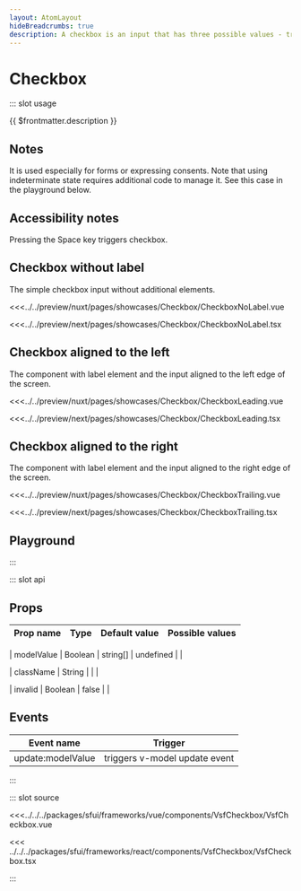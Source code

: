 ```yaml
---
layout: AtomLayout
hideBreadcrumbs: true
description: A checkbox is an input that has three possible values - true, false, or indeterminate. When an indeterminate value is not used, these are effectively boolean checkboxes.
---
```

# Checkbox

::: slot usage

{{ $frontmatter.description }}

## Notes

It is used especially for forms or expressing consents.
Note that using indeterminate state requires additional code to manage it. See this case in the playground below.

## Accessibility notes

Pressing the Space key triggers checkbox.

## Checkbox without label

The simple checkbox input without additional elements. 

<Showcase showcase-name="Checkbox/CheckboxNoLabel">

<!-- vue -->
<<<../../preview/nuxt/pages/showcases/Checkbox/CheckboxNoLabel.vue
<!-- end vue -->
<!-- react -->
<<<../../preview/next/pages/showcases/Checkbox/CheckboxNoLabel.tsx
<!-- end react -->
</Showcase>

## Checkbox aligned to the left

The component with label element and the input aligned to the left edge of the screen. 

<Showcase showcase-name="Checkbox/CheckboxLeading">

<!-- vue -->
<<<../../preview/nuxt/pages/showcases/Checkbox/CheckboxLeading.vue
<!-- end vue -->
<!-- react -->
<<<../../preview/next/pages/showcases/Checkbox/CheckboxLeading.tsx
<!-- end react -->
</Showcase>

## Checkbox aligned to the right

The component with label element and the input aligned to the right edge of the screen. 

<Showcase showcase-name="Checkbox/CheckboxTrailing">

<!-- vue -->
<<<../../preview/nuxt/pages/showcases/Checkbox/CheckboxTrailing.vue
<!-- end vue -->
<!-- react -->
<<<../../preview/next/pages/showcases/Checkbox/CheckboxTrailing.tsx
<!-- end react -->
</Showcase>

## Playground

<Generate style="height: 450px" />

:::

::: slot api


## Props

| Prop name    | Type                     | Default value | Possible values                        |
| ------------ | ------------------------ | ------------- | -------------------------------------- |
<!-- vue -->
| modelValue   | Boolean | string[]       | undefined     |                                        |
<!-- end vue -->
<!-- react -->
| className    | String                   |               |                                        |
<!-- end react -->
| invalid      | Boolean                  | false         |                                        |

<!-- vue -->
## Events

| Event name        |            Trigger             |
| ----------------- | :----------------------------: |
| update:modelValue | triggers v-model update event  |
<!-- end vue -->

:::

::: slot source

<!-- vue -->
<<<../../../packages/sfui/frameworks/vue/components/VsfCheckbox/VsfCheckbox.vue
<!-- end vue -->
<!-- react -->
<<< ../../../packages/sfui/frameworks/react/components/VsfCheckbox/VsfCheckbox.tsx
<!-- end react -->
:::
